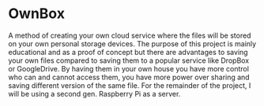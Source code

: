 OwnBox
======

A method of creating your own cloud service where the files will be stored on your own personal storage devices. The purpose of this project is mainly educational and as a proof of concept but there are advantages to saving your own files compared to saving them to a popular service like DropBox or GoogleDrive. By having them in your own house you have more control who can and cannot access them, you have more power over sharing and saving different version of the same file. For the remainder of the project, I will be using a second gen. Raspberry Pi as a server.
